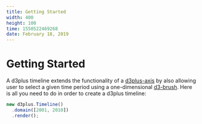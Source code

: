 ```yaml
---
title: Getting Started
width: 400
height: 100
time: 1550522469268
date: February 18, 2019
---
```


[width]: 400
[height]: 100

# Getting Started

A d3plus timeline extends the functionality of a [d3plus-axis](https://github.com/d3plus/d3plus-axis) by also allowing user to select a given time period using a one-dimensional [d3-brush](https://github.com/d3/d3-brush). Here is all you need to do in order to create a d3plus timeline:

```js
new d3plus.Timeline()
  .domain([2001, 2010])
  .render();
```

